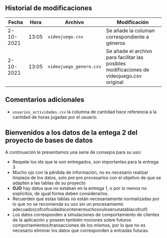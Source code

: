 ## Historial de modificaciones

Fecha           | Hora      | Archivo         | Modificación
---------------- |--------- |--------------- |-------------
2-10-2021       | 13:05    | ```videojuego.csv```| Se añade la columan correspondiente a géneros
2-10-2021       | 13:05    | ```videojuego_genero.csv```| Se añade el archivo para facilitar las posibles modificaciones de videojuego.csv original

## Comentarios adicionales

- `usuarios_actividades.csv` la columna de cantidad hace referencia a la cantidad de horas jugadas por el usuario.


## Bienvenidos a los datos de la entega 2 del proyecto de bases de datos

A continuación le presentamos una serie de consejos para su uso:
- Respete los ids que le son entregados, son importantes para la entrega 3
- Mucho ojo con la pérdida de información, no es necesario realizar limpieza de los datos, solo pre pre procesarlos con el objetivo de que se adapten a las tablas de su proyecto
- **OJO** hay datos que no estaban en la entrega 1, o por lo menos no explícitos, de igual forma deben considerarlos.
- Recuerden que estas tablas no están necesariamente normalizadas por lo que no se recomienda su uso sin un procesamiento adecuado(cofcofcuidadocontenermuchosnulosenunatablacofcof)
- Los datos corresponden a simulaciones de comportamiento de clientes de la aplicación y poseen también nociones sobre futuros comportamientos/transacciones de los mismos, por lo que no es necesario eliminar los datos que corresponden a entradas futuras.
